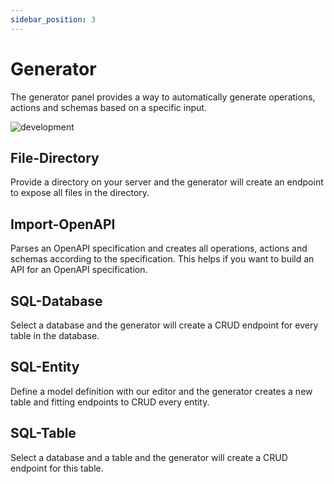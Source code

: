 ```yaml
---
sidebar_position: 3
---
```


# Generator

The generator panel provides a way to automatically generate operations, actions and schemas based on a specific input.

![development](/img/backend/development/database.png)

## File-Directory

Provide a directory on your server and the generator will create an endpoint to expose all files in the directory.

## Import-OpenAPI

Parses an OpenAPI specification and creates all operations, actions and schemas according to the specification. This
helps if you want to build an API for an OpenAPI specification.

## SQL-Database

Select a database and the generator will create a CRUD endpoint for every table in the database.

## SQL-Entity

Define a model definition with our editor and the generator creates a new table and fitting endpoints to CRUD
every entity.

## SQL-Table

Select a database and a table and the generator will create a CRUD endpoint for this table.
